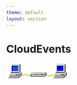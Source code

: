 ```yaml
---
theme: default
layout: section
---
```


# CloudEvents

![Win Pub/Sub Animation](.demo/slides/images/win-pubsub-x100.gif)